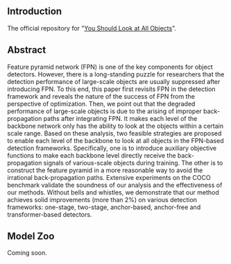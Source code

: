 ## Introduction

The official repository for "[You Should Look at All Objects]()".


## Abstract

Feature pyramid network (FPN) is one of the key components for object detectors.
However, there is a long-standing puzzle for researchers that the detection performance of large-scale objects are usually suppressed after introducing FPN.
To this end, this paper first revisits FPN in the detection framework and reveals the nature of the success of FPN from the perspective of optimization.
Then, we point out that the degraded performance of large-scale objects is due to the arising of improper back-propagation paths after integrating FPN.
It makes each level of the backbone network only has the ability to look at the objects within a certain scale range.
Based on these analysis, two feasible strategies are proposed to enable each level of the backbone to look at all objects in the FPN-based detection frameworks.
Specifically, one is to introduce auxiliary objective functions to make each backbone level directly receive the back-propagation signals of various-scale objects during training.
The other is to construct the feature pyramid in a more reasonable way to avoid the irrational back-propagation paths.
Extensive experiments on the COCO benchmark validate the soundness of our analysis and the effectiveness of our methods.
Without bells and whistles, we demonstrate that our method achieves solid improvements (more than 2%) on various detection frameworks: one-stage, two-stage, anchor-based, anchor-free and transformer-based detectors.


## Model Zoo

Coming soon.